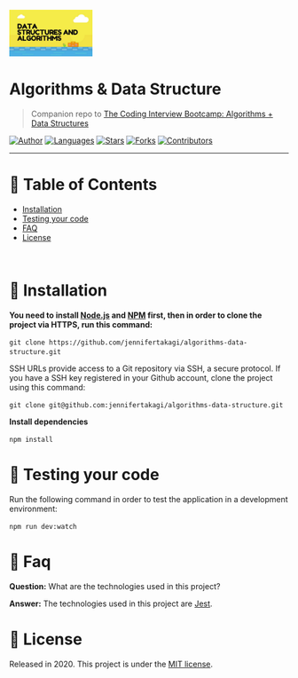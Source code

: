 <p align="left">
   <img src="docs/logo.jpg" width="150"/>
</p>

# Algorithms & Data Structure

> Companion repo to [The Coding Interview Bootcamp: Algorithms + Data Structures](https://www.udemy.com/course/coding-interview-bootcamp-algorithms-and-data-structure/)

[![Author](https://img.shields.io/badge/author-jennifertakagi-ff9000?style=flat-square)](https://github.com/jennifertakagi)
[![Languages](https://img.shields.io/github/languages/count/jennifertakagi/algorithms-data-structure?color=%23ff9000&style=flat-square)](#)
[![Stars](https://img.shields.io/github/stars/jennifertakagi/algorithms-data-structure?color=ff9000&style=flat-square)](https://github.com/jennifertakagi/algorithms-data-structure/stargazers)
[![Forks](https://img.shields.io/github/forks/jennifertakagi/algorithms-data-structure?color=%23ff9000&style=flat-square)](https://github.com/jennifertakagi/algorithms-data-structure/network/members)
[![Contributors](https://img.shields.io/github/contributors/jennifertakagi/algorithms-data-structure?color=ff9000&style=flat-square)](https://github.com/jennifertakagi/algorithms-data-structure/graphs/contributors)

---

# :pushpin: Table of Contents

* [Installation](#construction_worker-installation)
* [Testing your code](#runner-testing-your-code)
* [FAQ](#postbox-faq)
* [License](#closed_book-license)

<br />

# :construction_worker: Installation

**You need to install [Node.js](https://nodejs.org/en/download/) and [NPM](https://www.npmjs.com/) first, then in order to clone the project via HTTPS, run this command:**

```git clone https://github.com/jennifertakagi/algorithms-data-structure.git```

SSH URLs provide access to a Git repository via SSH, a secure protocol. If you have a SSH key registered in your Github account, clone the project using this command:

```git clone git@github.com:jennifertakagi/algorithms-data-structure.git```

**Install dependencies**

```npm install```

# :runner: Testing your code

Run the following command in order to test the application in a development environment:

```npm run dev:watch```

# :postbox: Faq

**Question:** What are the technologies used in this project?

**Answer:** The technologies used in this project are [Jest](https://jestjs.io/).

# :closed_book: License

Released in 2020.
This project is under the [MIT license](https://github.com/jennifertakagi/algorithms-data-structure/master/LICENSE).
